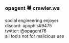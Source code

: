 ### opagent 🕷️ crawler.ws
social engineering enjoyer  
discord: apophis#9475  
twitter: @opagent76  
all tools not for malicious use  
